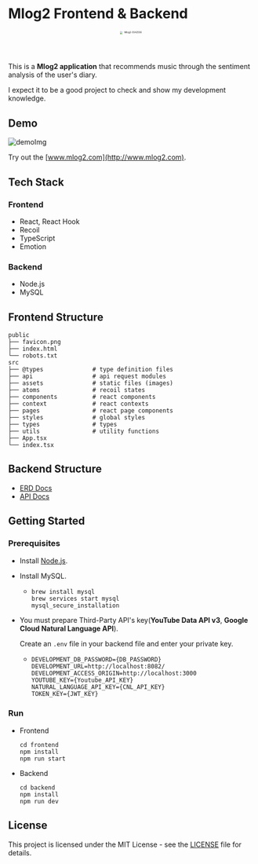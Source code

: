 # Mlog2 Frontend & Backend

<p align="center">
  <img src="https://user-images.githubusercontent.com/77476340/161494223-7ca881de-df2a-4f64-89c0-fc8b60cdd04f.png" alt="Mlog2-5542556" style="zoom: 33%; height: 150px; width: 150px" />
</p>

This is a **Mlog2 application** that recommends music through the sentiment analysis of the user's diary.

I expect it to be a good project to check and show my development knowledge.

## Demo

<img alt="demoImg" src="https://user-images.githubusercontent.com/77476340/171853497-7886f96d-6dcf-4cf4-ab96-217c8adf39b4.png" style="max-width: 100%;">

Try out the [www.mlog2.com](http://www.mlog2.com).

## Tech Stack

### Frontend

- React, React Hook
- Recoil
- TypeScript
- Emotion

### Backend

- Node.js
- MySQL

## Frontend Structure

```
public
├── favicon.png
├── index.html
└── robots.txt
src
├── @types              # type definition files
├── api                 # api request modules
├── assets              # static files (images)
├── atoms               # recoil states
├── components          # react components
├── context             # react contexts
├── pages               # react page components
├── styles              # global styles
├── types               # types
├── utils               # utility functions
├── App.tsx
└── index.tsx
```

## Backend Structure

- [ERD Docs](https://github.com/minvis95/Mlog2/blob/develop/docs/ERD.png)
- [API Docs](https://github.com/minvis95/Mlog2/blob/develop/docs/API.md)

## Getting Started

### Prerequisites

- Install [Node.js](https://nodejs.org/en/).

- Install MySQL.

  - ```
    brew install mysql
    brew services start mysql
    mysql_secure_installation
    ```

- You must prepare Third-Party API's key(**YouTube Data API v3**, **Google Cloud Natural Language API**). 

  Create an `.env` file in your backend file and enter your private key.

  - ```
    DEVELOPMENT_DB_PASSWORD={DB_PASSWORD}
    DEVELOPMENT_URL=http://localhost:8082/
    DEVELOPMENT_ACCESS_ORIGIN=http://localhost:3000
    YOUTUBE_KEY={Youtube_API_KEY}
    NATURAL_LANGUAGE_API_KEY={CNL_API_KEY}
    TOKEN_KEY={JWT_KEY}
    ```

### Run

- Frontend

  ```
  cd frontend
  npm install
  npm run start
  ```

- Backend

  ```
  cd backend
  npm install
  npm run dev
  ```

## License

This project is licensed under the MIT License - see the [LICENSE](https://github.com/minvis95/Mlog2/blob/main/LICENSE) file for details.
